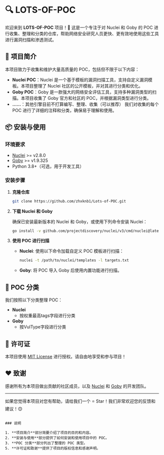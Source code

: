 # 🔍 LOTS-OF-POC

欢迎来到 **LOTS-OF-POC** 项目！🎉 这是一个专注于对 Nuclei 和 Goby 的 POC 进行收集、整理和分类的仓库，帮助网络安全研究人员更快、更有效地使用这些工具进行漏洞扫描和渗透测试。

## 🚀 项目简介

本项目致力于收集和维护大量高质量的 POC，包括但不限于以下内容：

- **Nuclei POC**：Nuclei 是一个基于模板的漏洞扫描工具，支持自定义漏洞模板。本项目整理了 Nuclei 社区的公开模板，并对其进行分类和优化。
- **Goby POC**：Goby 是一款强大的网络安全评估工具，支持多种漏洞类型的扫描。本项目收集了 Goby 官方和社区的 POC，并根据漏洞类型进行分类。
- **……**：其他引擎目前不打算编写、整理、收集（可以推荐）
我们对收集的每个 POC 进行了详细的注释和分类，确保易于理解和使用。

## 📦 安装与使用

### 环境要求

- [Nuclei](https://github.com/projectdiscovery/nuclei) >= v2.8.0
- [Goby](https://gobysec.net/) >= v1.9.325
- Python 3.8+（可选，用于开发工具）

### 安装步骤

1. **克隆仓库**

   ```bash
   git clone https://github.com/zhxknb1/Lots-of-POC.git
   ```

2. **下载 Nuclei 和 Goby**

   确保已安装最新版本的 Nuclei 和 Goby，或使用下列命令安装 Nuclei：

   ```bash
   go install -v github.com/projectdiscovery/nuclei/v3/cmd/nuclei@latest
   ```

3. **使用 POC 进行扫描**

   - **Nuclei**: 使用以下命令加载自定义 POC 模板进行扫描：

     ```bash
     nuclei -t /path/to/nuclei/templates -l targets.txt
     ```

   - **Goby**: 将 POC 导入 Goby 后使用内置功能进行扫描。

## 📁 POC 分类

我们按照以下分类整理 POC：

- **Nuclei**
  - 按权重最高tags字段进行分类
- **Goby**
  - 按VulType字段进行分类

## 📜 许可证

本项目使用 [MIT License](LICENSE) 进行授权。请自由地享受和参与项目！

## ❤️ 致谢

感谢所有为本项目做出贡献的社区成员，以及 [Nuclei](https://github.com/projectdiscovery/nuclei) 和 [Goby](https://gobysec.net/) 的开发团队。

---

如果您觉得本项目对您有帮助，请给我们一个 ⭐️ Star！我们非常欢迎您的反馈和建议！😊

```

### 说明

1. **项目简介**部分简要介绍了项目的目的和内容。
2. **安装与使用**部分提供了如何安装和使用项目中的 POC。
3. **POC 分类**部分列出了整理的 POC 类型。
5. **许可证和致谢**提供了项目的版权信息和感谢声明。